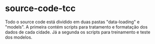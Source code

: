 # source-code-tcc

Todo o source code está dividido em duas pastas "data-loading" e "models". A primeira contém scripts para tratamento e formatação dos dados de cada cidade. Já a segunda os scripts para treinamento e teste dos modelos.  
